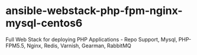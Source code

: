 ansible-webstack-php-fpm-nginx-mysql-centos6
============================================

Full Web Stack for deploying PHP Applications - Repo Support, Mysql, PHP-FPM5.5, Nginx, Redis, Varnish, Gearman, RabbitMQ
